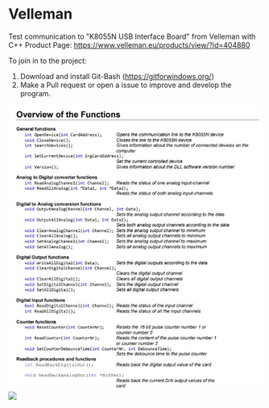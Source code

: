 # Velleman
Test communication to "K8055N USB Interface Board" from Velleman with C++
Product Page: https://www.velleman.eu/products/view/?id=404880


To join in to the project:
1. Download and install Git-Bash (https://gitforwindows.org/)
2. Make a Pull request or open a issue to improve and develop the program.

![](/functions_overview.jpg)
![](url)
